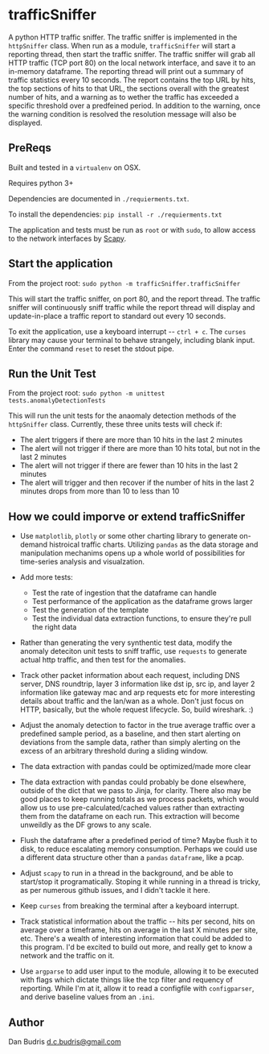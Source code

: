 # trafficSniffer
A python HTTP traffic sniffer. The traffic sniffer is implemented in the `httpSniffer` class.  When run as a module, `trafficSniffer` will start a reporting thread, then start the traffic sniffer.  The traffic sniffer will grab all HTTP traffic (TCP port 80) on the local network interface, and save it to an in-memory dataframe.  The reporting thread will print out a summary of traffic statistics every 10 seconds.  The report contains the top URL by hits, the top sections of hits to that URL, the sections overall with the greatest number of hits, and a warning as to wether the traffic has exceeded a specific threshold over a predfeined period.  In addition to the warning, once the warning condition is resolved the resolution message will also be displayed.  

## PreReqs
Built and tested in a `virtualenv` on OSX.

Requires python 3+

Dependencies are documented in `./requierments.txt`.

To install the dependencies:
`pip install -r ./requierments.txt`

The application and tests must be run as `root` or with `sudo`, to allow access to the network interfaces by [Scapy](https://scapy.net/).

## Start the application
From the project root: `sudo python -m trafficSniffer.trafficSniffer`

This will start the traffic sniffer, on port 80, and the report thread.  The traffic sniffer will continuously sniff traffic while the report thread will display and update-in-place a traffic report to standard out every 10 seconds.

To exit the application, use a keyboard interrupt -- `ctrl + c`.  The `curses` library may cause your terminal to behave strangely, including blank input.  Enter the command `reset` to reset the stdout pipe.

## Run the Unit Test
From the project root: `sudo python -m unittest tests.anomalyDetectionTests`

This will run the unit tests for the anaomaly detection methods of the `httpSniffer` class.  Currently, these three units tests will check if:
- The alert triggers if there are more than 10 hits in the last 2 minutes
- The alert will not trigger if there are more than 10 hits total, but not in the last 2 minutes
- The alert will not trigger if there are fewer than 10 hits in the last 2 minutes
- The alert will trigger and then recover if the number of hits in the last 2 minutes drops from more than 10 to less than 10

## How we could imporve or extend trafficSniffer
- Use `matplotlib`, `plotly` or some other charting library to generate on-demand histroical traffic charts.  Utilizing `pandas` as the data storage and manipulation mechanims opens up a whole world of possibilities for time-series analysis and visualzation.

- Add more tests:
  - Test the rate of ingestion that the dataframe can handle
  - Test performance of the application as the dataframe grows larger
  - Test the generation of the template
  - Test the individual data extraction functions, to ensure they're pull the right data
 
 - Rather than generating the very synthentic test data, modify the anomaly deteciton unit tests to sniff traffic, use `requests` to generate actual http traffic, and then test for the anomalies.
 
- Track other packet information about each request, including DNS server, DNS roundtrip, layer 3 information like dst ip, src ip, and layer 2 information like gateway mac and arp requests etc for more interesting details about traffic and the lan/wan as a whole.  Don't just focus on HTTP, basically, but the whole request lifecycle.  So, build wireshark. :)
  
- Adjust the anomaly detection to factor in the true average traffic over a predefined sample period, as a baseline, and then start alerting on deviations from the sample data, rather than simply alerting on the excess of an arbitrary threshold during a sliding window.
  
- The data extraction with pandas could be optimized/made more clear

- The data extraction with pandas could probably be done elsewhere, outside of the dict that we pass to Jinja, for clarity.  There also may be good places to keep running totals as we process packets, which would allow us to use pre-calculated/cached values rather than extracting them from the dataframe on each run.  This extraction will become unweildly as the DF grows to any scale.
  
- Flush the dataframe after a predefined period of time?  Maybe flush it to disk, to reduce escalating memory consumption.  Perhaps we could use a different data structure other than a `pandas` `dataframe`, like a pcap.

- Adjust `scapy` to run in a thread in the background, and be able to start/stop it programatically.  Stoping it while running in a thread is tricky, as per numerous github issues, and I didn't tackle it here.

- Keep `curses` from breaking the terminal after a keyboard interrupt.

- Track statistical information about the traffic -- hits per second, hits on average over a timeframe, hits on average in the last X minutes per site, etc.  There's a wealth of interesting information that could be added to this program.  I'd be excited to build out more, and really get to know a network and the traffic on it.

- Use `argparse` to add user input to the module, allowing it to be executed with flags which dictate things like the tcp filter and requency of reporting.  While I'm at it, allow it to read a configfile with `configparser`, and derive baseline values from an `.ini`.

## Author
Dan Budris <d.c.budris@gmail.com>
